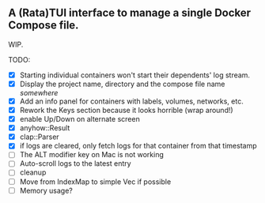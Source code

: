## A (Rata)TUI interface to manage a single Docker Compose file.

WIP.

TODO:
- [x] Starting individual containers won't start their dependents' log stream.
- [x] Display the project name, directory and the compose file name _somewhere_
- [x] Add an info panel for containers with labels, volumes, networks, etc.
- [x] Rework the Keys section because it looks horrible (wrap around!)
- [x] enable Up/Down on alternate screen
- [x] anyhow::Result
- [x] clap::Parser
- [x] if logs are cleared, only fetch logs for that container from that timestamp
- [ ] The ALT modifier key on Mac is not working
- [ ] Auto-scroll logs to the latest entry
- [ ] cleanup
- [ ] Move from IndexMap to simple Vec if possible
- [ ] Memory usage?
